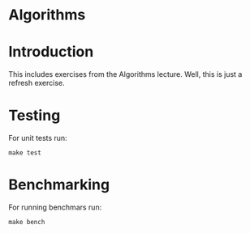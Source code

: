 Algorithms
==========

# Introduction

This includes exercises from the Algorithms lecture. Well, this is just a refresh exercise.

# Testing

For unit tests run:

``make test``

# Benchmarking

For running benchmars run:

``make bench``
